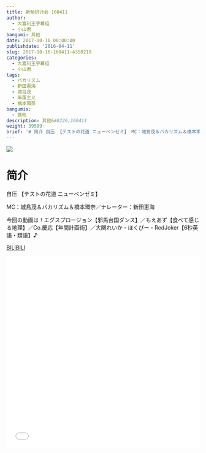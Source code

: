 ```yaml
---
title: 新勉研讨会 160411
author:
  - 大喜利王字幕组
  - 小山君
bangumi: 其他
date: 2017-10-16 00:00:00
publishdate: '2016-04-11'
slug: 2017-10-16-160411-4350219
categories:
  - 大喜利王字幕组
  - 小山君
tags:
  - バカリズム
  - 新田惠海
  - 城岛茂
  - 笨蛋主义
  - 橋本環奈
bangumis:
  - 其他
description: 其他&#8226;160411
weight: 39589
brief: '# 简介 自压 【テストの花道 ニューベンゼミ】 MC：城島茂＆バカリズム＆橋本環奈／ナレーター：新田恵海 今回の動画は！エグスプロージョン【邪馬台国ダンス】／もえあず【食べて感じる地理】／Co.慶応【年間計画術】／大関れいか・ほくぴー・RedJoker【6秒英語・類語】♪'
---
```


![](https://i.imgur.com/aRAZNpd.jpg)

# 简介  
自压 【テストの花道 ニューベンゼミ】


MC：城島茂＆バカリズム＆橋本環奈／ナレーター：新田恵海


今回の動画は！エグスプロージョン【邪馬台国ダンス】／もえあず【食べて感じる地理】／Co.慶応【年間計画術】／大関れいか・ほくぴー・RedJoker【6秒英語・類語】♪




  [BILIBILI](https://www.bilibili.com/video/av4350219/)


<div class="vcontainer">  <iframe class='video' src="//www.bilibili.com/blackboard/player.html?aid=4350219" width="100%" height="500" frameborder="0" allowfullscreen="allowfullscreen"></iframe></div>
